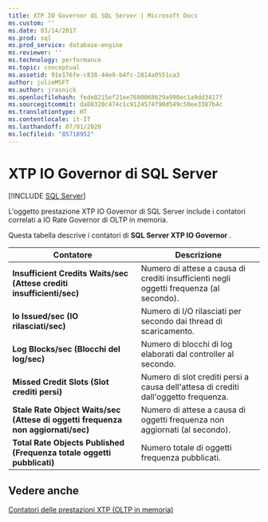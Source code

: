```yaml
---
title: XTP IO Governor di SQL Server | Microsoft Docs
ms.custom: ''
ms.date: 03/14/2017
ms.prod: sql
ms.prod_service: database-engine
ms.reviewer: ''
ms.technology: performance
ms.topic: conceptual
ms.assetid: 91e176fe-c838-44e9-b4fc-2814a0551ca3
author: julieMSFT
ms.author: jrasnick
ms.openlocfilehash: fede0215ef21ee7680068629a990ec1a9dd3417f
ms.sourcegitcommit: da88320c474c1c9124574f90d549c50ee3387b4c
ms.translationtype: HT
ms.contentlocale: it-IT
ms.lasthandoff: 07/01/2020
ms.locfileid: "85718952"
---
```

# <a name="sql-server-xtp-io-governor"></a>XTP IO Governor di SQL Server
 [!INCLUDE [SQL Server](../../includes/applies-to-version/sqlserver.md)]

L'oggetto prestazione XTP IO Governor di SQL Server include i contatori correlati a IO Rate Governor di OLTP in memoria.

Questa tabella descrive i contatori di **SQL Server XTP IO Governor** .

|Contatore|Descrizione|  
|-------------|-----------------|  
|**Insufficient Credits Waits/sec (Attese crediti insufficienti/sec)**|Numero di attese a causa di crediti insufficienti negli oggetti frequenza (al secondo).|
|**Io Issued/sec (IO rilasciati/sec)**|Numero di I/O rilasciati per secondo dai thread di scaricamento.|
|**Log Blocks/sec (Blocchi del log/sec)**|Numero di blocchi di log elaborati dal controller al secondo.|
|**Missed Credit Slots (Slot crediti persi)**|Numero di slot crediti persi a causa dell'attesa di crediti dall'oggetto frequenza.|
|**Stale Rate Object Waits/sec (Attese di oggetti frequenza non aggiornati/sec)**|Numero di attese a causa di oggetti frequenza non aggiornati (al secondo).|
|**Total Rate Objects Published (Frequenza totale oggetti pubblicati)**|Numero totale di oggetti frequenza pubblicati.|
 

## <a name="see-also"></a>Vedere anche  
[Contatori delle prestazioni XTP &#40;OLTP in memoria&#41;](../../relational-databases/performance-monitor/sql-server-xtp-in-memory-oltp-performance-counters.md)
